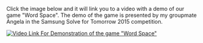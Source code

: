 Click the image below and it will link you to a video with a demo of our game "Word Space". The demo of the game is presented by my groupmate Angela in the Samsung Solve for Tomorrow 2015 competition.


[![Video Link For Demonstration of the game "Word Space"](https://user-images.githubusercontent.com/13085362/30243031-7f89365e-95d4-11e7-881c-bd94302e1f13.png)](https://www.youtube.com/watch?v=mus8l7OGob0&feature=youtu.be)
